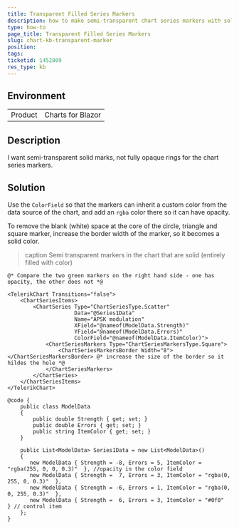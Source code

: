 ```yaml
---
title: Transparent Filled Series Markers
description: how to make semi-transparent chart series markers with solid fill.
type: how-to
page_title: Transparent Filled Series Markers
slug: chart-kb-transparent-marker
position: 
tags: 
ticketid: 1452809
res_type: kb
---
```


## Environment
<table>
	<tbody>
		<tr>
			<td>Product</td>
			<td>Charts for Blazor</td>
		</tr>
	</tbody>
</table>


## Description

I want semi-transparent solid marks, not fully opaque rings for the chart series markers.


## Solution

Use the `ColorField` so that the markers can inherit a custom color from the data source of the chart, and add an `rgba` color there so it can have opacity.

To remove the blank (white) space at the core of the circle, triangle and square marker, increase the border width of the marker, so it becomes a solid color.

>caption Semi transparent markers in the chart that are solid (entirely filled with color)

````CSHTML
@* Compare the two green markers on the right hand side - one has opacity, the other does not *@

<TelerikChart Transitions="false">
    <ChartSeriesItems>
        <ChartSeries Type="ChartSeriesType.Scatter"
                     Data="@Series1Data"
                     Name="APSK modulation"
                     XField="@nameof(ModelData.Strength)"
                     YField="@nameof(ModelData.Errors)"
                     ColorField="@nameof(ModelData.ItemColor)">
            <ChartSeriesMarkers Type="ChartSeriesMarkersType.Square">
                <ChartSeriesMarkersBorder Width="8"></ChartSeriesMarkersBorder> @* increase the size of the border so it hildes the hole *@
            </ChartSeriesMarkers>
        </ChartSeries>
    </ChartSeriesItems>
</TelerikChart>

@code {
    public class ModelData
    {
        public double Strength { get; set; }
        public double Errors { get; set; }
        public string ItemColor { get; set; }
    }

    public List<ModelData> Series1Data = new List<ModelData>()
    {
       new ModelData { Strength = -8, Errors = 5, ItemColor = "rgba(255, 0, 0, 0.3)"  }, //opacity in the color field
       new ModelData { Strength =  7, Errors = 3, ItemColor = "rgba(0, 255, 0, 0.3)"  },
       new ModelData { Strength = -6, Errors = 1, ItemColor = "rgba(0, 0, 255, 0.3)"  },
       new ModelData { Strength =  6, Errors = 3, ItemColor = "#0f0"  } // control item
    };
}
````
